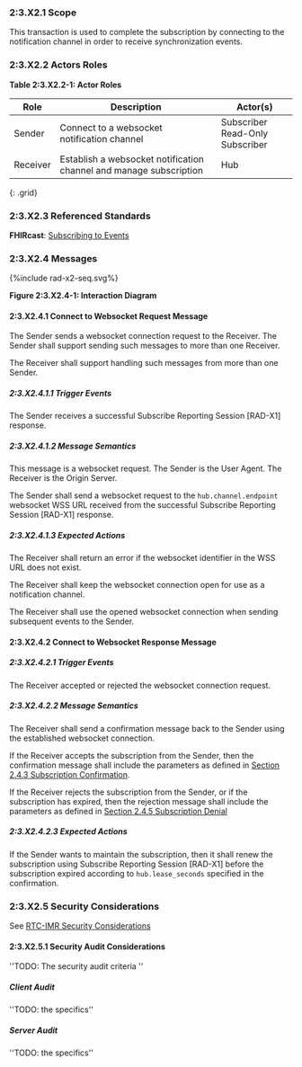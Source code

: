 ### 2:3.X2.1 Scope

This transaction is used to complete the subscription by connecting to the notification channel in order to receive synchronization events.

### 2:3.X2.2 Actors Roles

**Table 2:3.X2.2-1: Actor Roles**

| Role | Description | Actor(s) |
|------|-------------|----------|
| Sender | Connect to a websocket notification channel | Subscriber<br>Read-Only Subscriber |
| Receiver | Establish a websocket notification channel and manage subscription | Hub |
{: .grid}

### 2:3.X2.3 Referenced Standards

**FHIRcast**: [Subscribing to Events](https://build.fhir.org/ig/HL7/fhircast-docs/2-4-Subscribing.html)

### 2:3.X2.4 Messages

<div>
{%include rad-x2-seq.svg%}
</div>

<div style="clear: left"/>

**Figure 2:3.X2.4-1: Interaction Diagram**

#### 2:3.X2.4.1 Connect to Websocket Request Message
The Sender sends a websocket connection request to the Receiver. The Sender shall support sending such messages to more than one Receiver.

The Receiver shall support handling such messages from more than one Sender. 

##### 2:3.X2.4.1.1 Trigger Events

The Sender receives a successful Subscribe Reporting Session [RAD-X1] response.

##### 2:3.X2.4.1.2 Message Semantics

This message is a websocket request. The Sender is the User Agent. The Receiver is the Origin Server.

The Sender shall send a websocket request to the `hub.channel.endpoint` websocket WSS URL received from the successful Subscribe Reporting Session [RAD-X1] response. 

##### 2:3.X2.4.1.3 Expected Actions

The Receiver shall return an error if the websocket identifier in the WSS URL does not exist.

The Receiver shall keep the websocket connection open for use as a notification channel.

The Receiver shall use the opened websocket connection when sending subsequent events to the Sender.

#### 2:3.X2.4.2 Connect to Websocket Response Message

##### 2:3.X2.4.2.1 Trigger Events

The Receiver accepted or rejected the websocket connection request.

##### 2:3.X2.4.2.2 Message Semantics

The Receiver shall send a confirmation message back to the Sender using the established websocket connection.

If the Receiver accepts the subscription from the Sender, then the confirmation message shall include the parameters as defined in [Section 2.4.3 Subscription Confirmation](https://build.fhir.org/ig/HL7/fhircast-docs/2-4-Subscribing.html#subscription-confirmation).

If the Receiver rejects the subscription from the Sender, or if the subscription has expired, then the rejection message shall include the parameters as defined in [Section 2.4.5 Subscription Denial](https://build.fhir.org/ig/HL7/fhircast-docs/2-4-Subscribing.html#subscription-denial)

##### 2:3.X2.4.2.3 Expected Actions

If the Sender wants to maintain the subscription, then it shall renew the subscription using Subscribe Reporting Session [RAD-X1] before the subscription expired according to `hub.lease_seconds` specified in the confirmation.

### 2:3.X2.5 Security Considerations

See [RTC-IMR Security Considerations](volume-1.html#1xx5-rtc-imr-security-considerations)

#### 2:3.X2.5.1 Security Audit Considerations

''TODO: The security audit criteria ''

##### Client Audit 

''TODO: the specifics''

##### Server Audit 

''TODO: the specifics''
